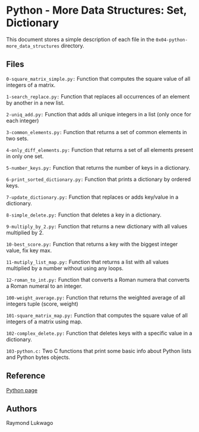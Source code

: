 # Python - More Data Structures: Set, Dictionary
This document stores a simple description of each file in the  `0x04-python-more_data_structures` directory.

## Files
`0-square_matrix_simple.py:` Function that computes the square value of all integers of a matrix.

`1-search_replace.py:` Function that replaces all occurrences of an element by another in a new list.

`2-uniq_add.py:` Function that adds all unique integers in a list (only once for each integer)

`3-common_elements.py:` Function that returns a set of common elements in two sets.

`4-only_diff_elements.py:` Function that returns a set of all elements present in only one set.

`5-number_keys.py:` Function that returns the number of keys in a dictionary.

`6-print_sorted_dictionary.py:` Function that prints a dictionary by ordered keys.

`7-update_dictionary.py:` Function that replaces or adds key/value in a dictionary.

`8-simple_delete.py:` Function that deletes a key in a dictionary.

`9-multiply_by_2.py:` Function that returns a new dictionary with all values multiplied by 2.

`10-best_score.py:` Function that returns a key with the biggest integer value, fix key max.

`11-mutiply_list_map.py:` Function that returns a list with all values multiplied by a number without using any loops.

`12-roman_to_int.py:` Function  that converts a Roman numera that converts a Roman numeral to an integer.

`100-weight_average.py:` Function that returns the weighted average of all integers tuple (score, weight)

`101-square_matrix_map.py:` Function that computes the square value of all integers of a matrix using map.

`102-complex_delete.py:` Function that deletes keys with a specific value in a dictionary.

`103-python.c:` Two C functions that print some basic info about Python lists and Python bytes objects.

## Reference 
[Python page](https://www.python.org/)
## Authors
Raymond Lukwago

